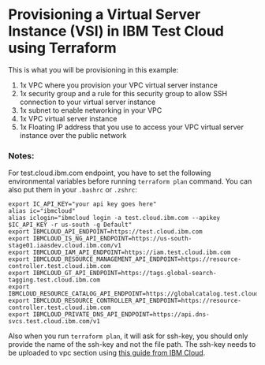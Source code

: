 # Provisioning a Virtual Server Instance (VSI) in IBM Test Cloud using Terraform

This is what you will be provisioning in this example:

1. 1x VPC where you provision your VPC virtual server instance
1. 1x security group and a rule for this security group to allow SSH connection to your virtual server instance
1. 1x subnet to enable networking in your VPC
1. 1x VPC virtual server instance
1. 1x Floating IP address that you use to access your VPC virtual server instance over the public network

### Notes:
For test.cloud.ibm.com endpoint, you have to set the following environmental variables before running `terraform plan` command. You can also put them in your `.bashrc` or `.zshrc`:

```
export IC_API_KEY="your api key goes here"
alias ic="ibmcloud"
alias iclogin="ibmcloud login -a test.cloud.ibm.com --apikey $IC_API_KEY -r us-south -g Default"
export IBMCLOUD_API_ENDPOINT=https://test.cloud.ibm.com
export IBMCLOUD_IS_NG_API_ENDPOINT=https://us-south-stage01.iaasdev.cloud.ibm.com/v1
export IBMCLOUD_IAM_API_ENDPOINT=https://iam.test.cloud.ibm.com
export IBMCLOUD_RESOURCE_MANAGEMENT_API_ENDPOINT=https://resource-controller.test.cloud.ibm.com
export IBMCLOUD_GT_API_ENDPOINT=https://tags.global-search-tagging.test.cloud.ibm.com
export IBMCLOUD_RESOURCE_CATALOG_API_ENDPOINT=https://globalcatalog.test.cloud.ibm.com
export IBMCLOUD_RESOURCE_CONTROLLER_API_ENDPOINT=https://resource-controller.test.cloud.ibm.com
export IBMCLOUD_PRIVATE_DNS_API_ENDPOINT=https://api.dns-svcs.test.cloud.ibm.com/v1
```

Also when you run `terraform plan`, it will ask for ssh-key, you should only provide the name of the ssh-key and not the file path.
The ssh-key needs to be uploaded to vpc section using [this guide from IBM Cloud](https://cloud.ibm.com/docs/vpc?topic=vpc-managing-ssh-keys&interface=ui).

